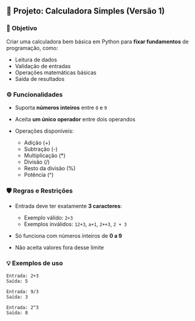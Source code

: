 ## 📌 Projeto: Calculadora Simples (Versão 1)

### 🎯 Objetivo

Criar uma calculadora bem básica em Python para **fixar fundamentos** de programação, como:

* Leitura de dados
* Validação de entradas
* Operações matemáticas básicas
* Saída de resultados

### ⚙️ Funcionalidades

* Suporta **números inteiros** entre `0` e `9`
* Aceita **um único operador** entre dois operandos
* Operações disponíveis:

  * Adição (+)
  * Subtração (-)
  * Multiplicação (\*)
  * Divisão (/)
  * Resto da divisão (%)
  * Potência (^)

### 🛡️ Regras e Restrições

* Entrada deve ter exatamente **3 caracteres**:

  * Exemplo válido: `2+3`
  * Exemplos inválidos: `12+3`, `a+1`, `2++3`, `2 + 3`
* Só funciona com números inteiros de **0 a 9**
* Não aceita valores fora desse limite

### 💡 Exemplos de uso

```
Entrada: 2+3
Saída: 5

Entrada: 9/3
Saída: 3

Entrada: 2^3
Saída: 8
```
